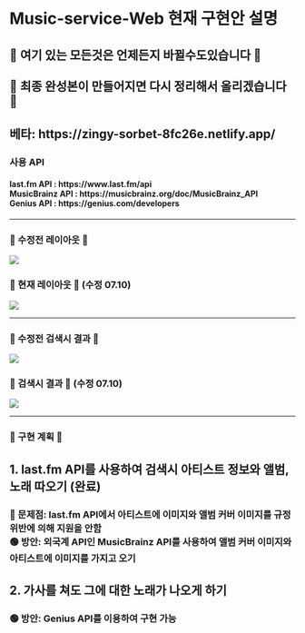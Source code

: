 <h1>Music-service-Web 현재 구현안 설명</h1>
<h2>🚨 여기 있는 모든것은 언제든지 바뀔수도있습니다 🚨<br><br>
🚨 최종 완성본이 만들어지면 다시 정리해서 올리겠습니다 🚨</h2>
<h2>베타: https://zingy-sorbet-8fc26e.netlify.app/</h2>
<h3>사용 API</h3>
<h4>last.fm API : https://www.last.fm/api<br>
    MusicBrainz API : https://musicbrainz.org/doc/MusicBrainz_API<br>
    Genius API : https://genius.com/developers</h4>
<hr>
<h3>💙 수정전 레이아웃 💙</h3>
<img src="https://media.discordapp.net/attachments/994402201768300587/994429963421880370/unknown.png?width=829&height=409">

<h3>💙 현재 레이아웃 💙 (수정 07.10)</h3>
<img src="https://media.discordapp.net/attachments/994402201768300587/995681207046111353/unknown.png"?width=828&height=410?width=1356&height=670">

<hr>
<h3>💙 수정전 검색시 결과 💙</h3>
<img src="https://media.discordapp.net/attachments/994402201768300587/994530049938173994/unknown.png?width=831&height=410">

<h3>💙 검색시 결과 💙 (수정 07.10)</h3>
<img src="https://media.discordapp.net/attachments/994402201768300587/995682793155727430/unknown.png?width=825&height=409"?width=1359&height=670">
<hr>
<h3>💙 구현 계획 💙</h3>
<h2>1. last.fm API를 사용하여 검색시 아티스트 정보와 앨범, 노래 따오기 <span style="font-weight: bold;">(완료)</span></h2>
<h3> 🔴 문제점: last.fm API에서 아티스트에 이미지와 앨범 커버 이미지를 규정위반에 의해 지원을 안함<br>
     🟢 방안: 외국계 API인 MusicBrainz API를 사용하여 앨범 커버 이미지와 아티스트에 이미지를 가지고 오기</h3>
<h2>2. 가사를 쳐도 그에 대한 노래가 나오게 하기</h2>
<h3>🟢 방안: Genius API를 이용하여 구현 가능</h3>



